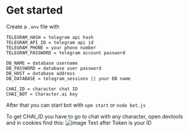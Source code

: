 # Get started

Create a `.env` file with 
```env
TELEGRAM_HASH = telegram api hash
TELEGRAM_API_ID = telegram api id
TELEGRAM_PHONE = your phone number
TELEGRAM_PASSWORD = telegram account password

DB_NAME = database username
DB_PASSWORD = database user password
DB_HOST = database address
DB_DATABASE = telegram_sessions || your DB name

CHAI_ID = character chat ID
CHAI_BOT = Character.ai key
```

After that you can start bot with `npm start` or `node bot.js`

To get CHAI_ID you have to go to chat with any character, open devtools and in cookies find this: ![image](https://github.com/8hrsk/8aibot/assets/125183117/62913390-16a0-493c-9748-2dd5c7a8260e)
Text after Token is your ID
